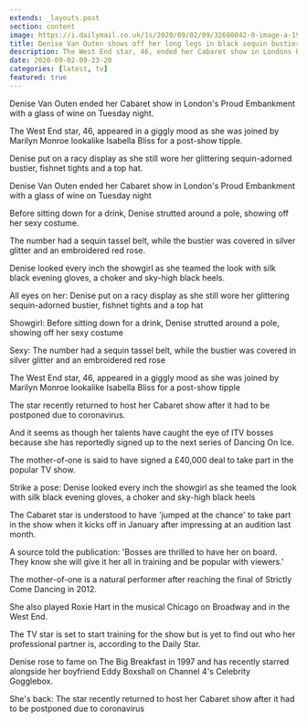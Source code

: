 ```yaml
---
extends: _layouts.post
section: content
image: https://i.dailymail.co.uk/1s/2020/09/02/09/32680042-0-image-a-19_1599034460531.jpg 
title: Denise Van Outen shows off her long legs in black sequin bustier and fishnets 
description: The West End star, 46, ended her Cabaret show in Londons Proud Embankment with a glass of wine on Tuesday night. 
date: 2020-09-02-09-23-20 
categories: [latest, tv] 
featured: true 
--- 
```

Denise Van Outen ended her Cabaret show in London's Proud Embankment with a glass of wine on Tuesday night.

The West End star, 46, appeared in a giggly mood as she was joined by Marilyn Monroe lookalike Isabella Bliss for a post-show tipple. 

Denise put on a racy display as she still wore her glittering sequin-adorned bustier, fishnet tights and a top hat. 

Denise Van Outen ended her Cabaret show in London's Proud Embankment with a glass of wine on Tuesday night

Before sitting down for a drink, Denise strutted around a pole, showing off her sexy costume.

The number had a sequin tassel belt, while the bustier was covered in silver glitter and an embroidered red rose.

Denise looked every inch the showgirl as she teamed the look with silk black evening gloves, a choker and sky-high black heels. 

All eyes on her: Denise put on a racy display as she still wore her glittering sequin-adorned bustier, fishnet tights and a top hat

Showgirl: Before sitting down for a drink, Denise strutted around a pole, showing off her sexy costume

Sexy: The number had a sequin tassel belt, while the bustier was covered in silver glitter and an embroidered red rose

The West End star, 46, appeared in a giggly mood as she was joined by Marilyn Monroe lookalike Isabella Bliss for a post-show tipple

The star recently returned to host her Cabaret show after it had to be postponed due to coronavirus.  

And it seems as though her talents have caught the eye of ITV bosses because she has reportedly signed up to the next series of Dancing On Ice. 

The mother-of-one is said to have signed a £40,000 deal to take part in the popular TV show. 

Strike a pose: Denise looked every inch the showgirl as she teamed the look with silk black evening gloves, a choker and sky-high black heels

The Cabaret star is understood to have 'jumped at the chance' to take part in the show when it kicks off in January after impressing at an audition last month. 

A source told the publication: 'Bosses are thrilled to have her on board. They know she will give it her all in training and be popular with viewers.'   

The mother-of-one is a natural performer after reaching the final of Strictly Come Dancing in 2012. 

She also played Roxie Hart in the musical Chicago on Broadway and in the West End. 

The TV star is set to start training for the show but is yet to find out who her professional partner is, according to the Daily Star.  

Denise rose to fame on The Big Breakfast in 1997 and has recently starred alongside her boyfriend Eddy Boxshall on Channel 4's Celebrity Gogglebox.  

She's back: The star recently returned to host her Cabaret show after it had to be postponed due to coronavirus


